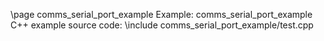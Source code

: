 \page comms_serial_port_example Example: comms_serial_port_example
C++ example source code:
\include comms_serial_port_example/test.cpp
